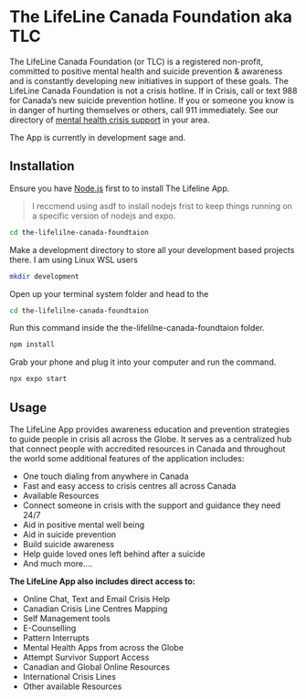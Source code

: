 # The LifeLine Canada Foundation aka TLC

The LifeLine Canada Foundation (or TLC) is a registered non-profit, committed to positive mental health and suicide prevention & awareness and is constantly developing new initiatives in support of these goals. The LifeLine Canada Foundation is not a crisis hotline. If in Crisis, call or text 988 for Canada’s new suicide prevention hotline. If you or someone you know is in danger of hurting themselves or others, call 911 immediately. See our directory of [mental health crisis support](https://thelifelinecanada.ca/incrisisneedhelp/) in your area.

The App is currently in development sage and.

## Installation

Ensure you have [Node.js](https://nodejs.org/en/download/package-manager) first to to install The Lifeline App. 
> I reccmend using asdf to inslall nodejs frist to keep things running on a specific version of nodejs and expo.
```bash
cd the-lifelilne-canada-foundtaion
```
Make a development directory to store all your development based projects there. I am using Linux WSL users 
```bash
mkdir development
```
Open up your terminal system folder and head to the 
```bash
cd the-lifelilne-canada-foundtaion
```
Run this command inside the the-lifelilne-canada-foundtaion folder.
```bash
npm install 
```

Grab your phone and plug it into your computer and run the command.
```bash
npx expo start
```

## Usage

The LifeLine App provides awareness education and prevention strategies to guide people in crisis all across the Globe. It serves as a centralized hub that connect people with accredited resources in Canada and throughout the world some additional features of the application includes:

- One touch dialing from anywhere in Canada
- Fast and easy access to crisis centres all across Canada
- Available Resources
- Connect someone in crisis with the support and guidance they need 24/7
- Aid in positive mental well being
- Aid in suicide prevention
- Build suicide awareness
- Help guide loved ones left behind after a suicide
- And much more….

**The LifeLine App also includes direct access to:**

- Online Chat, Text and Email Crisis Help
- Canadian Crisis Line Centres Mapping
- Self Management tools
- E-Counselling
- Pattern Interrupts
- Mental Health Apps from across the Globe
- Attempt Survivor Support Access
- Canadian and Global Online Resources
- International Crisis Lines
- Other available Resources

